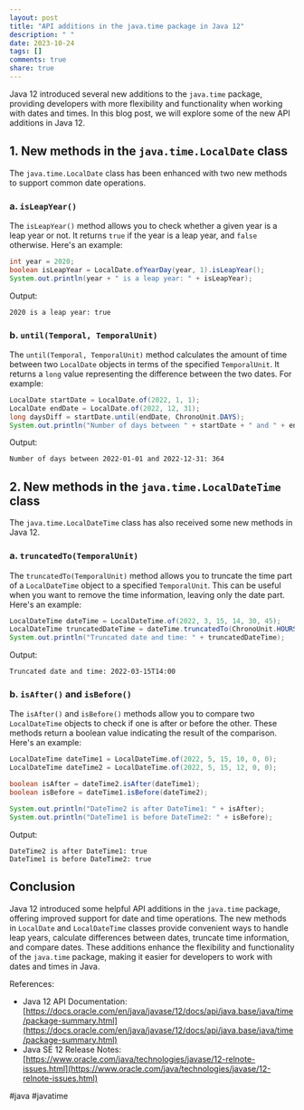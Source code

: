 ```yaml
---
layout: post
title: "API additions in the java.time package in Java 12"
description: " "
date: 2023-10-24
tags: []
comments: true
share: true
---
```


Java 12 introduced several new additions to the `java.time` package, providing developers with more flexibility and functionality when working with dates and times. In this blog post, we will explore some of the new API additions in Java 12.

## 1. New methods in the `java.time.LocalDate` class

The `java.time.LocalDate` class has been enhanced with two new methods to support common date operations.

### a. `isLeapYear()`

The `isLeapYear()` method allows you to check whether a given year is a leap year or not. It returns `true` if the year is a leap year, and `false` otherwise. Here's an example:

```java
int year = 2020;
boolean isLeapYear = LocalDate.ofYearDay(year, 1).isLeapYear();
System.out.println(year + " is a leap year: " + isLeapYear);
```

Output:
```
2020 is a leap year: true
```

### b. `until(Temporal, TemporalUnit)`

The `until(Temporal, TemporalUnit)` method calculates the amount of time between two `LocalDate` objects in terms of the specified `TemporalUnit`. It returns a `long` value representing the difference between the two dates. For example:

```java
LocalDate startDate = LocalDate.of(2022, 1, 1);
LocalDate endDate = LocalDate.of(2022, 12, 31);
long daysDiff = startDate.until(endDate, ChronoUnit.DAYS);
System.out.println("Number of days between " + startDate + " and " + endDate + ": " + daysDiff);
```

Output:
```
Number of days between 2022-01-01 and 2022-12-31: 364
```

## 2. New methods in the `java.time.LocalDateTime` class

The `java.time.LocalDateTime` class has also received some new methods in Java 12.

### a. `truncatedTo(TemporalUnit)`

The `truncatedTo(TemporalUnit)` method allows you to truncate the time part of a `LocalDateTime` object to a specified `TemporalUnit`. This can be useful when you want to remove the time information, leaving only the date part. Here's an example:

```java
LocalDateTime dateTime = LocalDateTime.of(2022, 3, 15, 14, 30, 45);
LocalDateTime truncatedDateTime = dateTime.truncatedTo(ChronoUnit.HOURS);
System.out.println("Truncated date and time: " + truncatedDateTime);
```

Output:
```
Truncated date and time: 2022-03-15T14:00
```

### b. `isAfter()` and `isBefore()`

The `isAfter()` and `isBefore()` methods allow you to compare two `LocalDateTime` objects to check if one is after or before the other. These methods return a boolean value indicating the result of the comparison. Here's an example:

```java
LocalDateTime dateTime1 = LocalDateTime.of(2022, 5, 15, 10, 0, 0);
LocalDateTime dateTime2 = LocalDateTime.of(2022, 5, 15, 12, 0, 0);

boolean isAfter = dateTime2.isAfter(dateTime1);
boolean isBefore = dateTime1.isBefore(dateTime2);

System.out.println("DateTime2 is after DateTime1: " + isAfter);
System.out.println("DateTime1 is before DateTime2: " + isBefore);
```

Output:
```
DateTime2 is after DateTime1: true
DateTime1 is before DateTime2: true
```

## Conclusion

Java 12 introduced some helpful API additions in the `java.time` package, offering improved support for date and time operations. The new methods in `LocalDate` and `LocalDateTime` classes provide convenient ways to handle leap years, calculate differences between dates, truncate time information, and compare dates. These additions enhance the flexibility and functionality of the `java.time` package, making it easier for developers to work with dates and times in Java.

References:
- Java 12 API Documentation: [https://docs.oracle.com/en/java/javase/12/docs/api/java.base/java/time/package-summary.html](https://docs.oracle.com/en/java/javase/12/docs/api/java.base/java/time/package-summary.html)
- Java SE 12 Release Notes: [https://www.oracle.com/java/technologies/javase/12-relnote-issues.html](https://www.oracle.com/java/technologies/javase/12-relnote-issues.html)

#java #javatime